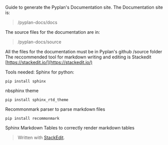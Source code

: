 Guide to generate the Pyplan's Documentation site.
The Documentation site is: 

> /pyplan-docs/docs

The source files for the documentation are in: 

> /pyplan-docs/source

All the files for the documentation must be in Pyplan's github /source folder
The reccommended tool for markdown writing and editing is Stackedit [https://stackedit.io/](https://stackedit.io/)

Tools needed:
Sphinx for python:

    pip install sphinx
nbsphinx theme

    pip install sphinx_rtd_theme

Recommonmark parser to parse markdown files

    pip install recommonmark

Sphinx Markdown Tables to correctly render markdown tables




> Written with [StackEdit](https://stackedit.io/).
<!--stackedit_data:
eyJoaXN0b3J5IjpbOTAxMDEzNzYwLC0xMDYyMjQyODk0XX0=
-->